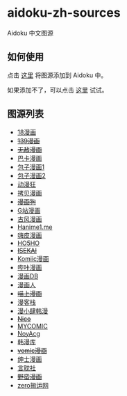 # aidoku-zh-sources

Aidoku 中文图源

## 如何使用

点击 [这里](https://aidoku.app/add-source-list/?url=https://raw.githubusercontent.com/hebzh/aidoku-zh-sources/main/public/) 将图源添加到 Aidoku 中。

如果添加不了，可以点击 [这里](https://aidoku.app/add-source-list/?url=https://cdn.jsdelivr.net/gh/hebzh/aidoku-zh-sources@main/public/) 试试。

## 图源列表

- [18漫画](https://18mh.org)
- ~~[139漫画](https://139mh.com)~~
- ~~[无敌漫画](https://www.55dmh.com)~~
- [巴卡漫画](https://bakamh.com)
- [包子漫画1](https://www.baozimh.com)
- [包子漫画2](https://baozimh.org)
- [动漫狂](https://www.cartoonmad.com)
- [拷贝漫画](https://www.mangacopy.com)
- ~~[漫画狗](https://dogemanga.com)~~
- [G站漫画](https://godamh.com)
- [古风漫画](https://www.gufengmh.com)
- [Hanime1.me](https://hanime1.me/comics)
- [嗨皮漫画](https://m.happymh.com)
- [HO5HO](https://www.ho5ho.com)
- ~~[ISEKAI](https://isekai.ch)~~
- [Komiic漫画](https://komiic.com)
- [哔咔漫画](https://manhuabika.com)
- [漫画DB](https://www.manhuadb.com)
- [漫画人](https://www.manhuaren.com)
- ~~[喵上漫画](https://www.miaoshangmanhua.cc)~~
- [漫客栈](https://www.mkzhan.com)
- [漫小肆韩漫](https://www.freexcomic.com)
- ~~[Nico](https://nicohub.cc/index?category=comic)~~
- [MYCOMIC](https://mycomic.com/cn)
- [NoyAcg](https://noy1.top)
- [韩漫库](https://se8.us)
- ~~[vomic漫画](http://www.vomicmh.com)~~
- [绅士漫画](https://www.wnacg.com)
- [言耽社](https://yandanshe.com)
- ~~[野蛮漫画](https://yemancomic.com)~~
- [zero搬运网](https://zerobyw.github.io)
